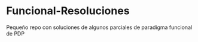 # Funcional-Resoluciones

Pequeño repo con soluciones de algunos parciales de paradigma funcional de PDP
